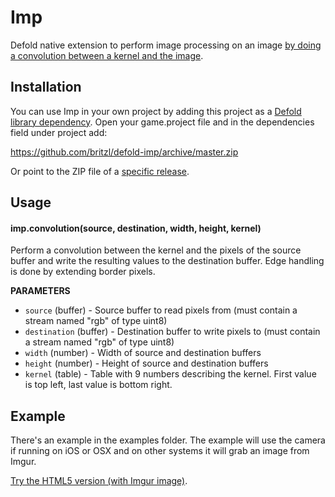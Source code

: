 # Imp
Defold native extension to perform image processing on an image [by doing a convolution between a kernel and the image](https://www.wikiwand.com/en/Kernel_%28image_processing%29).

## Installation
You can use Imp in your own project by adding this project as a [Defold library dependency](https://www.defold.com/manuals/libraries/). Open your game.project file and in the dependencies field under project add:

https://github.com/britzl/defold-imp/archive/master.zip

Or point to the ZIP file of a [specific release](https://github.com/britzl/defold-imp/releases).

## Usage

#### imp.convolution(source, destination, width, height, kernel)
Perform a convolution between the kernel and the pixels of the source buffer and write the resulting values to the destination buffer. Edge handling is done by extending border pixels.

**PARAMETERS**
* ```source``` (buffer) - Source buffer to read pixels from (must contain a stream named "rgb" of type uint8)
* ```destination``` (buffer) - Destination buffer to write pixels to (must contain a stream named "rgb" of type uint8)
* ```width``` (number) - Width of source and destination buffers
* ```height``` (number) - Height of source and destination buffers
* ```kernel``` (table) - Table with 9 numbers describing the kernel. First value is top left, last value is bottom right.

## Example
There's an example in the examples folder. The example will use the camera if running on iOS or OSX and on other systems it will grab an image from Imgur.

[Try the HTML5 version (with Imgur image)](https://britzl.github.io/Imp/).
